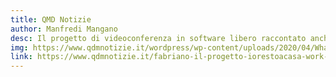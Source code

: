 ```yaml
---
title: QMD Notizie
author: Manfredi Mangano
desc: Il progetto di videoconferenza in software libero raccontato anche da un servizio del TG1
img: https://www.qdmnotizie.it/wordpress/wp-content/uploads/2020/04/WhatsApp-Image-2020-03-26-at-12.17.46.jpeg
link: https://www.qdmnotizie.it/fabriano-il-progetto-iorestoacasa-work-approda-al-tg1/
---
```

